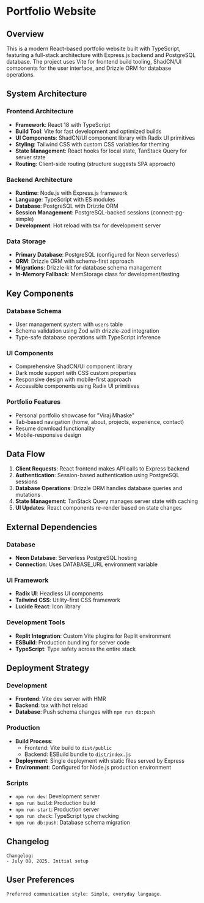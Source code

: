 # Portfolio Website

## Overview

This is a modern React-based portfolio website built with TypeScript, featuring a full-stack architecture with Express.js backend and PostgreSQL database. The project uses Vite for frontend build tooling, ShadCN/UI components for the user interface, and Drizzle ORM for database operations.

## System Architecture

### Frontend Architecture
- **Framework**: React 18 with TypeScript
- **Build Tool**: Vite for fast development and optimized builds
- **UI Components**: ShadCN/UI component library with Radix UI primitives
- **Styling**: Tailwind CSS with custom CSS variables for theming
- **State Management**: React hooks for local state, TanStack Query for server state
- **Routing**: Client-side routing (structure suggests SPA approach)

### Backend Architecture
- **Runtime**: Node.js with Express.js framework
- **Language**: TypeScript with ES modules
- **Database**: PostgreSQL with Drizzle ORM
- **Session Management**: PostgreSQL-backed sessions (connect-pg-simple)
- **Development**: Hot reload with tsx for development server

### Data Storage
- **Primary Database**: PostgreSQL (configured for Neon serverless)
- **ORM**: Drizzle ORM with schema-first approach
- **Migrations**: Drizzle-kit for database schema management
- **In-Memory Fallback**: MemStorage class for development/testing

## Key Components

### Database Schema
- User management system with `users` table
- Schema validation using Zod with drizzle-zod integration
- Type-safe database operations with TypeScript inference

### UI Components
- Comprehensive ShadCN/UI component library
- Dark mode support with CSS custom properties
- Responsive design with mobile-first approach
- Accessible components using Radix UI primitives

### Portfolio Features
- Personal portfolio showcase for "Viraj Mhaske"
- Tab-based navigation (home, about, projects, experience, contact)
- Resume download functionality
- Mobile-responsive design

## Data Flow

1. **Client Requests**: React frontend makes API calls to Express backend
2. **Authentication**: Session-based authentication using PostgreSQL sessions
3. **Database Operations**: Drizzle ORM handles database queries and mutations
4. **State Management**: TanStack Query manages server state with caching
5. **UI Updates**: React components re-render based on state changes

## External Dependencies

### Database
- **Neon Database**: Serverless PostgreSQL hosting
- **Connection**: Uses DATABASE_URL environment variable

### UI Framework
- **Radix UI**: Headless UI components
- **Tailwind CSS**: Utility-first CSS framework
- **Lucide React**: Icon library

### Development Tools
- **Replit Integration**: Custom Vite plugins for Replit environment
- **ESBuild**: Production bundling for server code
- **TypeScript**: Type safety across the entire stack

## Deployment Strategy

### Development
- **Frontend**: Vite dev server with HMR
- **Backend**: tsx with hot reload
- **Database**: Push schema changes with `npm run db:push`

### Production
- **Build Process**: 
  - Frontend: Vite build to `dist/public`
  - Backend: ESBuild bundle to `dist/index.js`
- **Deployment**: Single deployment with static files served by Express
- **Environment**: Configured for Node.js production environment

### Scripts
- `npm run dev`: Development server
- `npm run build`: Production build
- `npm run start`: Production server
- `npm run check`: TypeScript type checking
- `npm run db:push`: Database schema migration

## Changelog

```
Changelog:
- July 08, 2025. Initial setup
```

## User Preferences

```
Preferred communication style: Simple, everyday language.
```